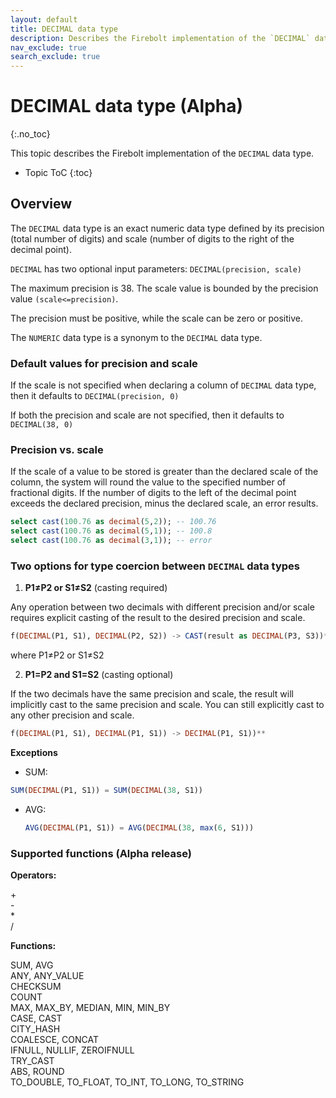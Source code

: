 ```yaml
---
layout: default
title: DECIMAL data type
description: Describes the Firebolt implementation of the `DECIMAL` data type
nav_exclude: true
search_exclude: true
---
```


# DECIMAL data type (Alpha)
{:.no_toc}

This topic describes the Firebolt implementation of the `DECIMAL` data type.

* Topic ToC
{:toc}

## Overview

The `DECIMAL` data type is an exact numeric data type defined by its precision (total number of digits) and scale (number of digits to the right of the decimal point). 

`DECIMAL` has two optional input parameters: `DECIMAL(precision, scale)`

The maximum precision is 38. The scale value is bounded by the precision value `(scale<=precision)`. 

The precision must be positive, while the scale can be zero or positive.

The `NUMERIC` data type is a synonym to the `DECIMAL` data type.

### Default values for precision and scale

If the scale is not specified when declaring a column of `DECIMAL` data type, then it defaults to `DECIMAL(precision, 0)`

If both the precision and scale are not specified, then it defaults to 
`DECIMAL(38, 0)`

### Precision vs. scale

If the scale of a value to be stored is greater than the declared scale of the column, the system will round the value to the specified number of fractional digits. If the number of digits to the left of the decimal point exceeds the declared precision, minus the declared scale, an error results.

  ```sql
  select cast(100.76 as decimal(5,2)); -- 100.76
  select cast(100.76 as decimal(5,1)); -- 100.8
  select cast(100.76 as decimal(3,1)); -- error
  ```
### Two options for type coercion between `DECIMAL` data types

1. **P1≠P2 or S1≠S2** (casting required)

  Any operation between two decimals with different precision and/or scale requires explicit casting of the result to the desired precision and scale. 

  ```sql
  f(DECIMAL(P1, S1), DECIMAL(P2, S2)) -> CAST(result as DECIMAL(P3, S3))* 
  ```
  where P1≠P2 or S1≠S2
  
2. **P1=P2 and S1=S2** (casting optional)

  If the two decimals have the same precision and scale, the result will implicitly cast to the same precision and scale. You can still explicitly cast to any other precision and scale.
  
  ```sql
  f(DECIMAL(P1, S1), DECIMAL(P1, S1)) -> DECIMAL(P1, S1))**
  ```
  
**Exceptions**

 * SUM:
    
  ```sql
  SUM(DECIMAL(P1, S1)) = SUM(DECIMAL(38, S1))
  ```

* AVG:

  ```sql
  AVG(DECIMAL(P1, S1)) = AVG(DECIMAL(38, max(6, S1)))
  ```
 
### Supported functions (Alpha release)

**Operators:**

+<br>
-<br>
*<br>
/<br>

**Functions:**

SUM, AVG<br>
ANY, ANY\_VALUE<br>
CHECKSUM<br>
COUNT<br>
MAX, MAX\_BY, MEDIAN, MIN, MIN\_BY<br>
CASE, CAST<br>
CITY\_HASH<br>
COALESCE, CONCAT<br>
IFNULL, NULLIF, ZEROIFNULL<br>
TRY\_CAST<br>
ABS, ROUND<br>
TO\_DOUBLE, TO\_FLOAT, TO\_INT, TO\_LONG, TO\_STRING

